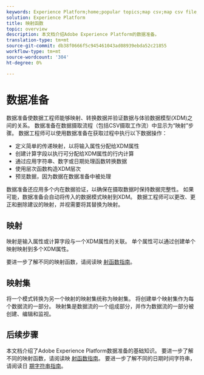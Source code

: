 ```yaml
---
keywords: Experience Platform;home;popular topics;map csv;map csv file;map csv file to xdm;map csv to xdm;ui guide;mapper;mapping;data prep;data preparation;preparing data;
solution: Experience Platform
title: 映射函数
topic: overview
description: 本文档介绍Adobe Experience Platform的数据准备。
translation-type: tm+mt
source-git-commit: db38f0666f5c945461043ad08939ebda52c21855
workflow-type: tm+mt
source-wordcount: '304'
ht-degree: 0%

---
```



# 数据准备

数据准备使数据工程师能够映射、转换数据并验证数据与体验数据模型(XDM)之间的关系。 数据准备在数据摄取流程（包括CSV摄取工作流）中显示为“映射”步骤。 数据工程师可以使用数据准备在获取过程中执行以下数据操作：

- 定义简单的传递映射，以将输入属性分配给XDM属性
- 创建计算字段以执行可分配给XDM属性的行内计算
- 通过应用字符串、数字或日期处理函数转换数据
- 使用层次函数构造XDM层次
- 预览数据，因为数据在数据准备中被处理

数据准备还应用多个内在数据验证，以确保在摄取数据时保持数据完整性。 如果可能，数据准备会自动将传入的数据模式映射到XDM。 数据工程师可以更改、更正和删除建议的映射，并视需要将其替换为映射。

## 映射

映射是输入属性或计算字段与一个XDM属性的关联。 单个属性可以通过创建单个映射映射到多个XDM属性。

要进一步了解不同的映射函数，请阅读映 [射函数指南](./functions.md)。

## 映射集

将一个模式转换为另一个映射的映射集统称为映射集。 将创建单个映射集作为每个数据流的一部分。 映射集是数据流的一个组成部分，并作为数据流的一部分被创建、编辑和监视。

## 后续步骤

本文档介绍了Adobe Experience Platform数据准备的基础知识。 要进一步了解不同的映射函数，请阅读映 [射函数指南](./functions.md)。 要进一步了解不同的日期时间字符串，请阅读日 [期字符串指南](./dates.md)。